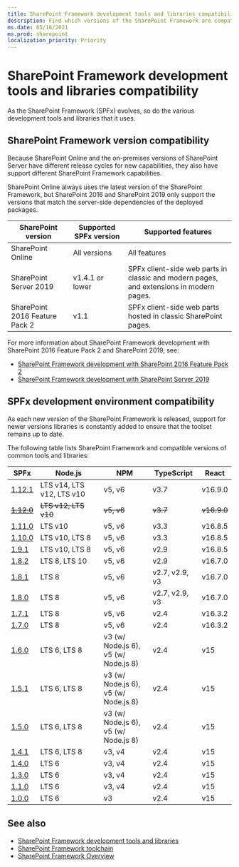 ```yaml
---
title: SharePoint Framework development tools and libraries compatibility
description: Find which versions of the SharePoint Framework are compatible with each version of SharePoint, development tools and libraries.
ms.date: 05/18/2021
ms.prod: sharepoint
localization_priority: Priority
---
```

# SharePoint Framework development tools and libraries compatibility

As the SharePoint Framework (SPFx) evolves, so do the various development tools and libraries that it uses.

## SharePoint Framework version compatibility

Because SharePoint Online and the on-premises versions of SharePoint Server have different release cycles for new capabilities, they also have support different SharePoint Framework capabilities.

SharePoint Online always uses the latest version of the SharePoint Framework, but SharePoint 2016 and SharePoint 2019 only support the versions that match the server-side dependencies of the deployed packages.

|       SharePoint version       | Supported SPFx version |                                   Supported features                                    |
| ------------------------------ | ---------------------- | --------------------------------------------------------------------------------------- |
| SharePoint Online              | All versions           | All features                                                                            |
| SharePoint Server 2019         | v1.4.1 or lower        | SPFx client-side web parts in classic and modern pages, and extensions in modern pages. |
| SharePoint 2016 Feature Pack 2 | v1.1                   | SPFx client-side web parts hosted in classic SharePoint pages.                          |

For more information about SharePoint Framework development with SharePoint 2016 Feature Pack 2 and SharePoint 2019, see:

- [SharePoint Framework development with SharePoint 2016 Feature Pack 2](sharepoint-2016-support.md)
- [SharePoint Framework development with SharePoint Server 2019](sharepoint-2019-support.md)

## SPFx development environment compatibility

As each new version of the SharePoint Framework is released, support for newer versions libraries is constantly added to ensure that the toolset remains up to date.

The following table lists SharePoint Framework and compatible versions of common tools and libraries:

|               SPFx               |          Node.js          |                    NPM                    |   TypeScript   |    React    |
| -------------------------------- | ------------------------- | ----------------------------------------- | -------------- | ----------- |
| [1.12.1](/release-1.12.1.md)     | LTS v14, LTS v12, LTS v10 | v5, v6                                    | v3.7           | v16.9.0     |
| ~~[1.12.0](/release-1.12.0.md)~~ | ~~LTS v12, LTS v10~~      | ~~v5, v6~~                                | ~~v3.7~~       | ~~v16.9.0~~ |
| [1.11.0](/release-1.11.0.md)     | LTS v10                   | v5, v6                                    | v3.3           | v16.8.5     |
| [1.10.0](/release-1.10.0.md)     | LTS v10, LTS 8            | v5, v6                                    | v3.3           | v16.8.5     |
| [1.9.1](/release-1.9.1.md)       | LTS v10, LTS 8            | v5, v6                                    | v2.9           | v16.8.5     |
| [1.8.2](/release-1.8.2.md)       | LTS 8, LTS 10             | v5, v6                                    | v2.9           | v16.7.0     |
| [1.8.1](/release-1.8.1.md)       | LTS 8                     | v5, v6                                    | v2.7, v2.9, v3 | v16.7.0     |
| [1.8.0](/release-1.8.0.md)       | LTS 8                     | v5, v6                                    | v2.7, v2.9, v3 | v16.7.0     |
| [1.7.1](/release-1.7.1.md)       | LTS 8                     | v5, v6                                    | v2.4           | v16.3.2     |
| [1.7.0](/release-1.7.md)         | LTS 8                     | v5, v6                                    | v2.4           | v16.3.2     |
| [1.6.0](/release-1.6.md)         | LTS 6,  LTS 8             | v3 (w/ Node.js 6),<br/> v5 (w/ Node.js 8) | v2.4           | v15         |
| [1.5.1](/release-1.5.1.md)       | LTS 6,  LTS 8             | v3 (w/ Node.js 6),<br/> v5 (w/ Node.js 8) | v2.4           | v15         |
| [1.5.0](/release-1.5.md)         | LTS 6,  LTS 8             | v3 (w/ Node.js 6),<br/> v5 (w/ Node.js 8) | v2.4           | v15         |
| [1.4.1](/release-1.4.1.md)       | LTS 6,  LTS 8             | v3, v4                                    | v2.4           | v15         |
| [1.4.0](/release-1.4.md)         | LTS 6                     | v3, v4                                    | v2.4           | v15         |
| [1.3.0](/release-1.3.md)         | LTS 6                     | v3, v4                                    | v2.4           | v15         |
| [1.1.0](/release-1.1.md)         | LTS 6                     | v3, v4                                    | v2.4           | v15         |
| [1.0.0](/release-1.0.0.md)       | LTS 6                     | v3                                        | v2.4           | v15         |

## See also

- [SharePoint Framework development tools and libraries](tools-and-libraries.md)
- [SharePoint Framework toolchain](toolchain/sharepoint-framework-toolchain.md)
- [SharePoint Framework Overview](sharepoint-framework-overview.md)
